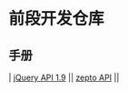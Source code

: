 # 前段开发仓库

## 手册

| [jQuery API 1.9](http://www.css88.com/jqapi-1.9/) || [zepto API](http://www.css88.com/doc/zeptojs_api/) ||
